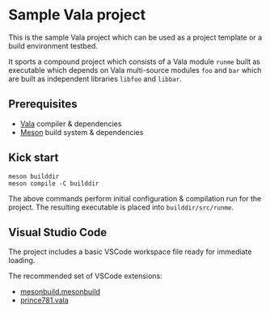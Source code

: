 # Sample Vala project

This is the sample Vala project which can be used as a project template or a build environment testbed.

It sports a compound project which consists of a Vala module `runme` built as executable which depends on Vala multi-source modules `foo` and `bar`
which are built as independent libraries `libfoo` and `libbar`.

## Prerequisites

- [Vala](https://wiki.gnome.org/Projects/Vala) compiler & dependencies
- [Meson](https://mesonbuild.com) build system & dependencies

## Kick start

```
meson builddir
meson compile -C builddir
```

The above commands perform initial configuration & compilation run for the project.
The resulting executable is placed into `builddir/src/runme`.

## Visual Studio Code

The project includes a basic VSCode workspace file ready for immediate loading.

The recommended set of VSCode extensions: 

- [mesonbuild.mesonbuild](https://marketplace.visualstudio.com/items?itemName=mesonbuild.mesonbuild)
- [prince781.vala](https://marketplace.visualstudio.com/items?itemName=prince781.vala)